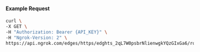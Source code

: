 <!-- Code generated for API Clients. DO NOT EDIT. -->

#### Example Request

```bash
curl \
-X GET \
-H "Authorization: Bearer {API_KEY}" \
-H "Ngrok-Version: 2" \
https://api.ngrok.com/edges/https/edghts_2qL7W0psbrNlienwgkYQzGIxGa6/routes/edghtsrt_2qL7W5ybkJQ4h0AhQAEcuoGy2Hb/oauth
```
